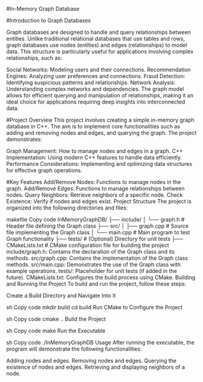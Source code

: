 #In-Memory Graph Database

#Introduction to Graph Databases

Graph databases are designed to handle and query relationships between entities. Unlike traditional relational databases that use tables and rows, graph databases use nodes (entities) and edges (relationships) to model data. This structure is particularly useful for applications involving complex relationships, such as:

Social Networks: Modeling users and their connections.
Recommendation Engines: Analyzing user preferences and connections.
Fraud Detection: Identifying suspicious patterns and relationships.
Network Analysis: Understanding complex networks and dependencies.
The graph model allows for efficient querying and manipulation of relationships, making it an ideal choice for applications requiring deep insights into interconnected data.

#Project Overview
This project involves creating a simple in-memory graph database in C++. The aim is to implement core functionalities such as adding and removing nodes and edges, and querying the graph. The project demonstrates:

Graph Management: How to manage nodes and edges in a graph.
C++ Implementation: Using modern C++ features to handle data efficiently.
Performance Considerations: Implementing and optimizing data structures for effective graph operations.

#Key Features
Add/Remove Nodes: Functions to manage nodes in the graph.
Add/Remove Edges: Functions to manage relationships between nodes.
Query Neighbors: Retrieve neighbors of a specific node.
Check Existence: Verify if nodes and edges exist.
Project Structure
The project is organized into the following directories and files:

makefile
Copy code
InMemoryGraphDB/
├── include/
│ └── graph.h # Header file defining the Graph class
├── src/
│ ├── graph.cpp # Source file implementing the Graph class
│ └── main.cpp # Main program to test Graph functionality
├── tests/ # (Optional) Directory for unit tests
├── CMakeLists.txt # CMake configuration file for building the project
include/graph.h: Contains the declaration of the Graph class and its methods.
src/graph.cpp: Contains the implementation of the Graph class methods.
src/main.cpp: Demonstrates the use of the Graph class with example operations.
tests/: Placeholder for unit tests (if added in the future).
CMakeLists.txt: Configures the build process using CMake.
Building and Running the Project
To build and run the project, follow these steps:

Create a Build Directory and Navigate Into It

sh
Copy code
mkdir build
cd build
Run CMake to Configure the Project

sh
Copy code
cmake ..
Build the Project

sh
Copy code
make
Run the Executable

sh
Copy code
./InMemoryGraphDB
Usage
After running the executable, the program will demonstrate the following functionalities:

Adding nodes and edges.
Removing nodes and edges.
Querying the existence of nodes and edges.
Retrieving and displaying neighbors of a node.
